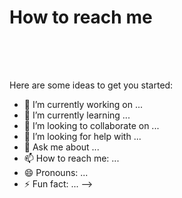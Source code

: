 # How to reach me 

<a href = "https://www.linkedin.com/in/stefan-alexandru-funariu/">
  <img scr = "LinkedIn-Logos.zip\LinkedIn-Logos" width= "auto" height= "50px" />
</a>

Here are some ideas to get you started:

- 🔭 I’m currently working on ...
- 🌱 I’m currently learning ...
- 👯 I’m looking to collaborate on ...
- 🤔 I’m looking for help with ...
- 💬 Ask me about ...
- 📫 How to reach me: ...
- 😄 Pronouns: ...
- ⚡ Fun fact: ...
-->
